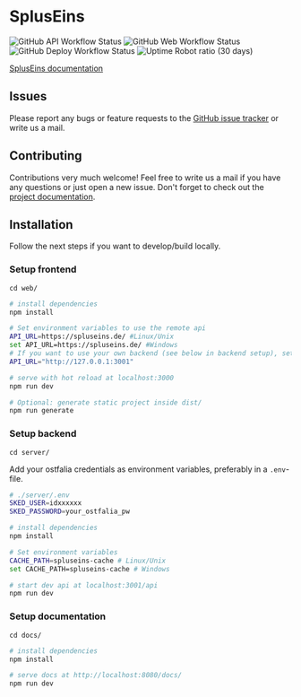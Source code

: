 # SplusEins

![GitHub API Workflow Status](https://img.shields.io/github/actions/workflow/status/SplusEins/SplusEins/build-server.yml?branch=master&label=api%20build)
![GitHub Web Workflow Status](https://img.shields.io/github/actions/workflow/status/SplusEins/SplusEins/build-web.yml?branch=master&label=web%20build)
![GitHub Deploy Workflow Status](https://img.shields.io/github/actions/workflow/status/SplusEins/SplusEins/deploy.yml?branch=master&label=deploy)
![Uptime Robot ratio (30 days)](https://img.shields.io/uptimerobot/ratio/m787659430-7cab3eb7b484e1a13fd30a69?label=uptime)

[SplusEins documentation](https://spluseins.de/docs/)

## Issues

Please report any bugs or feature requests to the [GitHub issue tracker](https://github.com/SplusEins/SplusEins/issues) or write us a mail.

## Contributing

Contributions very much welcome! Feel free to write us a mail if you have any questions or just open a new issue. Don't forget to check out the [project documentation](https://spluseins.de/docs).

## Installation

Follow the next steps if you want to develop/build locally.

### Setup frontend

`cd web/`

```bash
# install dependencies
npm install

# Set environment variables to use the remote api
API_URL=https://spluseins.de/ #Linux/Unix
set API_URL=https://spluseins.de/ #Windows
# If you want to use your own backend (see below in backend setup), set this instead:
API_URL="http://127.0.0.1:3001"

# serve with hot reload at localhost:3000
npm run dev

# Optional: generate static project inside dist/
npm run generate
```

### Setup backend

`cd server/`

Add your ostfalia credentials as environment variables, preferably in a `.env`-file.

```bash
# ./server/.env
SKED_USER=idxxxxxx
SKED_PASSWORD=your_ostfalia_pw
```

```bash
# install dependencies
npm install

# Set environment variables
CACHE_PATH=spluseins-cache # Linux/Unix
set CACHE_PATH=spluseins-cache # Windows

# start dev api at localhost:3001/api
npm run dev
```

### Setup documentation

`cd docs/`

```bash
# install dependencies
npm install

# serve docs at http://localhost:8080/docs/
npm run dev
```
